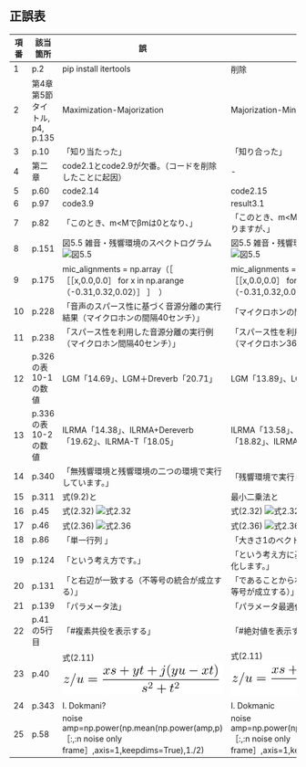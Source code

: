 ## 正誤表
|項番|該当箇所|誤|正|update|
|---|---|---|---|---|
|1|p.2| pip install itertools | 削除　|2020/08/24|
|2|第4章第5節タイトル, p4, p.135 | Maximization-Majorization | Majorization-Minimization | 2020/08/24|
|3|p.10| 「知り当たった」|「知り合った」|2020/08/24|
|4|第二章|code2.1とcode2.9が欠番。（コードを削除したことに起因）|-|2020/08/24|
|5|p.60|code2.14|code2.15|2020/08/24|
|6|p.97|code3.9|result3.1|2020/08/24|
|7|p.82| 「このとき、m<Mでβmは0となり、」|「このとき、m<Mでβmは0となることがありますが、」|2020/08/24|
|8|p.151| 図5.5 雑音・残響環境のスペクトログラム ![図5.5](err_fig_5_5.png)|図5.5 雑音・残響環境のスペクトログラム ![図5.5](fig_5_5.png)|2020/08/24|
|9|p.175| mic_alignments = np.array（［ ［［x,0.0,0.0］ for x in np.arange（-0.31,0.32,0.02）］ ］　） |  mic_alignments = np.array（ ［［x,0.0,0.0］ for x in np.arange（-0.31,0.32,0.02）］ 　）　|2020/08/24|
|10|p.228| 「音声のスパース性に基づく音源分離の実行結果（マイクロホンの間隔40センチ）」|「マイクロホンの間隔を40センチに変更」|2020/08/24|
|11|p.238| 「スパース性を利用した音源分離の実行例（マイクロホン間隔40センチ）」|「スパース性を利用した音源分離の実行例（マイクロホン36素子）」|2020/08/24|
|12|p.326の表10-1の数値| LGM「14.69」、LGM＋Dreverb「20.71」|LGM「13.89」、LGM＋Dreverb「19.91」|2020/08/24|
|13|p.336の表10-2の数値| ILRMA「14.38」、ILRMA+Dereverb「19.62」、ILRMA-T「18.05」|ILRMA「13.58」、ILRMA+Dereverb「18.82」、ILRMA-T「17.25」|2020/08/24|
|14|p.340|「無残響環境と残響環境の二つの環境で実行しています。」 |「残響環境で実行しています。」|2020/08/24|
|15|p.311|式(9.2)と |最小二乗法と|2020/08/25|
|16|p.45|式(2.32) ![式2.32](err_eq_2_32.png) |式(2.32) ![式2.32](eq_2_32.png) |2020/08/27|
|17|p.46|式(2.36) ![式2.36](err_eq_2_36.png) |式(2.36) ![式2.36](eq_2_36.png) |2020/08/27|
|18|p.86|「単一行列 」|「大きさ1のベクトル」 |2020/08/27|
|19|p.124|「という考え方です。」 |「という考え方に基づいてパラメータを最適化します。」|2020/08/27|
|20|p.131|「と右辺が一致する（不等号の統合が成立する）」 |「であることから右辺が一致する（不等号の等号が成立する）」|2020/08/27|
|21|p.139|「パラメータ法」 |「パラメータ最適化法」|2020/08/27|
|22|p.41の5行目|「#複素共役を表示する」 |「#絶対値を表示する」|2020/11/13|
|23|p.40|式(2.11) ![式2.11](err_eq_2_11.png) |式(2.11) ![式2.11](eq_2_11.png)|2021/05/25|
|24|p.343|I. Dokmani? |I. Dokmanic|2021/05/25|
|25|p.58|noise amp=np.power(np.mean(np.power(amp,p)［:,:n noise only frame］,axis=1,keepdims=True),1./2) |noise amp=np.power(np.mean(np.power(amp,p)［:,:n noise only frame］,axis=1,keepdims=True),1./p) |2021/05/25|

